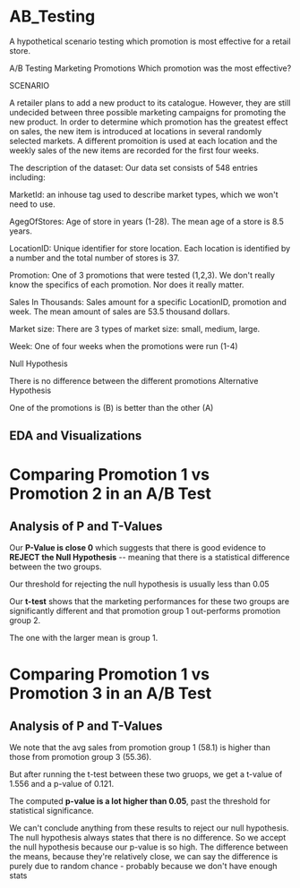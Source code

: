 # AB_Testing
A hypothetical scenario testing which promotion is most effective for a retail store.


A/B Testing Marketing Promotions
Which promotion was the most effective?

SCENARIO

A retailer plans to add a new product to its catalogue. However, they are still undecided between three possible marketing campaigns for promoting the new product. In order to determine which promotion has the greatest effect on sales, the new item is introduced at locations in several randomly selected markets. A different promoition is used at each location and the weekly sales of the new items are recorded for the first four weeks.

The description of the dataset: Our data set consists of 548 entries including:

MarketId: an inhouse tag used to describe market types, which we won't need to use.

AgegOfStores: Age of store in years (1-28). The mean age of a store is 8.5 years.

LocationID: Unique identifier for store location. Each location is identified by a number and the total number of stores is 37.

Promotion: One of 3 promotions that were tested (1,2,3). We don't really know the specifics of each promotion. Nor does it really matter.

Sales In Thousands: Sales amount for a specific LocationID, promotion and week. The mean amount of sales are 53.5 thousand dollars.

Market size: There are 3 types of market size: small, medium, large.

Week: One of four weeks when the promotions were run (1-4)

Null Hypothesis

There is no difference between the different promotions
Alternative Hypothesis

One of the promotions is (B) is better than the other (A)

## EDA and Visualizations

# Comparing Promotion 1 vs Promotion 2 in an A/B Test

## Analysis of P and T-Values

Our **P-Value is close 0** which suggests that there is good evidence to **REJECT the Null Hypothesis** -- meaning that there is a statistical difference between the two groups. 

Our threshold for rejecting the null hypothesis is usually less than 0.05

Our **t-test** shows that the marketing performances for these two groups are significantly different and that promotion group 1 out-performs promotion group 2. 

The one with the larger mean is group 1.

# Comparing Promotion 1 vs Promotion 3 in an A/B Test

## Analysis of P and T-Values

We note that the avg sales from promotion group 1 (58.1) is higher than those from promotion group 3 (55.36).

But after running the t-test between these two gruops, we get a t-value of 1.556 and a p-value of 0.121. 

The computed **p-value is a lot higher than 0.05**, past the threshold for statistical significance. 

We can't conclude anything from these results to reject our null hypothesis. The null hypothesis always states that there is no difference. So we accept the null hypothesis because our p-value is so high. The difference between the means, because they're relatively close, we can say the difference is purely due to random chance - probably because we don't have enough stats
